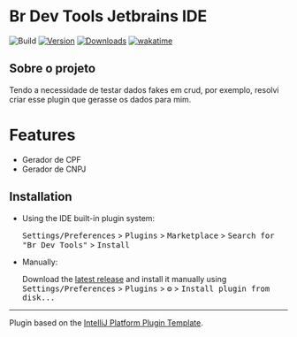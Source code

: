 # Br Dev Tools Jetbrains IDE

![Build](https://github.com/Jhon-Henkel/br-dev-tools-jetbrains-ide/workflows/Build/badge.svg)
[![Version](https://img.shields.io/jetbrains/plugin/v/PLUGIN_ID.svg)](https://plugins.jetbrains.com/plugin/PLUGIN_ID)
[![Downloads](https://img.shields.io/jetbrains/plugin/d/23526-br-dev-tools.svg)](https://plugins.jetbrains.com/plugin/23526-br-dev-tools)
[![wakatime](https://wakatime.com/badge/user/0a37bb0e-06f5-473c-8296-dc600e1c0d35/project/018cfa8c-e9f9-4156-a814-fbe49a9b99d6.svg)](https://wakatime.com/badge/user/0a37bb0e-06f5-473c-8296-dc600e1c0d35/project/018cfa8c-e9f9-4156-a814-fbe49a9b99d6)

## Sobre o projeto

<!-- Plugin description -->

Tendo a necessidade de testar dados fakes em crud, por exemplo, resolvi criar esse plugin que gerasse os dados para mim.

# Features
- Gerador de CPF
- Gerador de CNPJ

<!-- Plugin description end -->

## Installation

- Using the IDE built-in plugin system:
  
  <kbd>Settings/Preferences</kbd> > <kbd>Plugins</kbd> > <kbd>Marketplace</kbd> > <kbd>Search for "Br Dev Tools"</kbd> >
  <kbd>Install</kbd>
  
- Manually:

  Download the [latest release](https://github.com/Jhon-Henkel/br-dev-tools-jetbrains-ide/releases/latest) and install it manually using
  <kbd>Settings/Preferences</kbd> > <kbd>Plugins</kbd> > <kbd>⚙️</kbd> > <kbd>Install plugin from disk...</kbd>

---
Plugin based on the [IntelliJ Platform Plugin Template][template].

[template]: https://github.com/JetBrains/intellij-platform-plugin-template
[docs:plugin-description]: https://plugins.jetbrains.com/docs/intellij/plugin-user-experience.html#plugin-description-and-presentation
